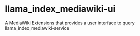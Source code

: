 # llama_index_mediawiki-ui
A MediaWiki Extensions that provides a user interface to query llama_index_mediawiki-service
